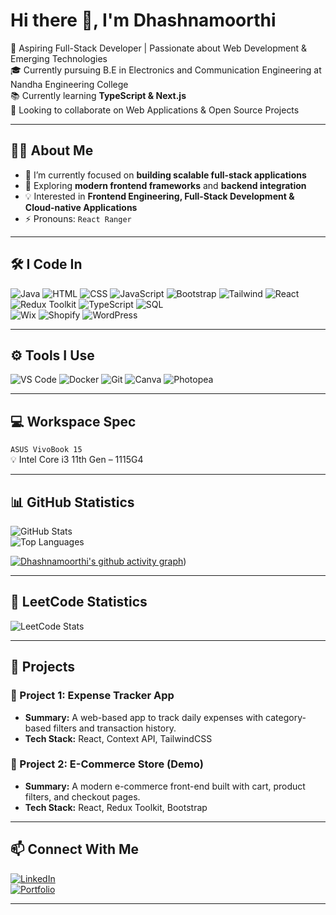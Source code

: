 # Hi there 👋, I'm Dhashnamoorthi  

🚀 Aspiring Full-Stack Developer | Passionate about Web Development & Emerging Technologies  
🎓 Currently pursuing B.E in Electronics and Communication Engineering at Nandha Engineering College  
📚 Currently learning **TypeScript & Next.js**  
🤝 Looking to collaborate on Web Applications & Open Source Projects  

---

## 👨‍💻 About Me
- 🔭 I’m currently focused on **building scalable full-stack applications**  
- 🌱 Exploring **modern frontend frameworks** and **backend integration**  
- 💡 Interested in **Frontend Engineering, Full-Stack Development & Cloud-native Applications**  
- ⚡ Pronouns: `React Ranger`  

---

## 🛠️ I Code In
![Java](<img width="94" height="94" src="https://img.icons8.com/3d-fluency/94/java-coffee-cup-logo.png" alt="java-coffee-cup-logo"/>) 
![HTML](https://img.shields.io/badge/HTML5-E34F26?logo=html5&logoColor=white) 
![CSS](https://img.shields.io/badge/CSS3-1572B6?logo=css3&logoColor=white) 
![JavaScript](https://img.shields.io/badge/JavaScript-F7DF1E?logo=javascript&logoColor=black) 
![Bootstrap](https://img.shields.io/badge/Bootstrap-7952B3?logo=bootstrap&logoColor=white) 
![Tailwind](https://img.shields.io/badge/TailwindCSS-38B2AC?logo=tailwind-css&logoColor=white) 
![React](https://img.shields.io/badge/React-61DAFB?logo=react&logoColor=black)  
![Redux Toolkit](https://img.shields.io/badge/Redux_Toolkit-764ABC?logo=redux&logoColor=white) 
![TypeScript](https://img.shields.io/badge/TypeScript-3178C6?logo=typescript&logoColor=white) 
![SQL](https://img.shields.io/badge/SQL-003B57?logo=postgresql&logoColor=white)  
![Wix](https://img.shields.io/badge/Wix-000000?logo=wix&logoColor=white) 
![Shopify](https://img.shields.io/badge/Shopify-7AB55C?logo=shopify&logoColor=white) 
![WordPress](https://img.shields.io/badge/WordPress-21759B?logo=wordpress&logoColor=white)  

---

## ⚙️ Tools I Use
![VS Code](https://img.shields.io/badge/VS%20Code-007ACC?logo=visual-studio-code&logoColor=white) 
![Docker](https://img.shields.io/badge/Docker-2496ED?logo=docker&logoColor=white) 
![Git](https://img.shields.io/badge/Git-F05032?logo=git&logoColor=white) 
![Canva](https://img.shields.io/badge/Canva-00C4CC?logo=canva&logoColor=white) 
![Photopea](https://img.shields.io/badge/Photopea-18A497?logo=photopea&logoColor=white)  

---

## 💻 Workspace Spec
`ASUS VivoBook 15`  
💡 Intel Core i3 11th Gen – 1115G4  

---

## 📊 GitHub Statistics
![GitHub Stats](https://github-readme-stats.vercel.app/api?username=dhashnamoorthipalanivel&show_icons=true&theme=radical)  
![Top Languages](https://github-readme-stats.vercel.app/api/top-langs/?username=dhashnamoorthipalanivel&layout=compact&theme=radical)  

[![Dhashnamoorthi's github activity graph](https://github-readme-activity-graph.vercel.app/graph?username=dhashnamoorthipalanivel&bg_color=0d1117&color=1b9d01&line=6e36a6&point=e6009d&area=true&hide_border=true)](https://github.com/ashutosh00710/github-readme-activity-graph))

---

## 🧩 LeetCode Statistics
![LeetCode Stats](https://leetcard.jacoblin.cool/Dhashnamoorthi_Palanivel?theme=dark&font=Poppins&ext=activity)  

---

## 📂 Projects  

### 🔹 Project 1: **Expense Tracker App**  
- **Summary:** A web-based app to track daily expenses with category-based filters and transaction history.  
- **Tech Stack:** React, Context API, TailwindCSS  

### 🔹 Project 2: **E-Commerce Store (Demo)**  
- **Summary:** A modern e-commerce front-end built with cart, product filters, and checkout pages.  
- **Tech Stack:** React, Redux Toolkit, Bootstrap  

---

## 📫 Connect With Me
[![LinkedIn](https://img.shields.io/badge/LinkedIn-blue?logo=linkedin&logoColor=white)](https://www.linkedin.com/)  
[![Portfolio](https://img.shields.io/badge/Portfolio-000?logo=vercel&logoColor=white)](https://your-portfolio-link.com)  

---
